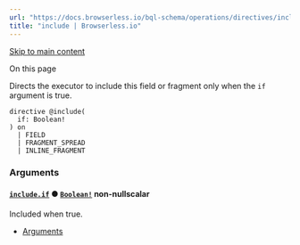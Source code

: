```yaml
---
url: "https://docs.browserless.io/bql-schema/operations/directives/include"
title: "include | Browserless.io"
---
```


[Skip to main content](https://docs.browserless.io/bql-schema/operations/directives/include#__docusaurus_skipToContent_fallback)

On this page

Directs the executor to include this field or fragment only when the `if` argument is true.

```codeBlockLines_p187
directive @include(
  if: Boolean!
) on
  | FIELD
  | FRAGMENT_SPREAD
  | INLINE_FRAGMENT

```

### Arguments [​](https://docs.browserless.io/bql-schema/operations/directives/include\#arguments "Direct link to Arguments")

#### [`include.if`](https://docs.browserless.io/bql-schema/operations/directives/include\#) ● [`Boolean!`](https://docs.browserless.io/bql-schema/types/scalars/boolean) non-nullscalar [​](https://docs.browserless.io/bql-schema/operations/directives/include\#includeifboolean-- "Direct link to includeifboolean--")

Included when true.

- [Arguments](https://docs.browserless.io/bql-schema/operations/directives/include#arguments)